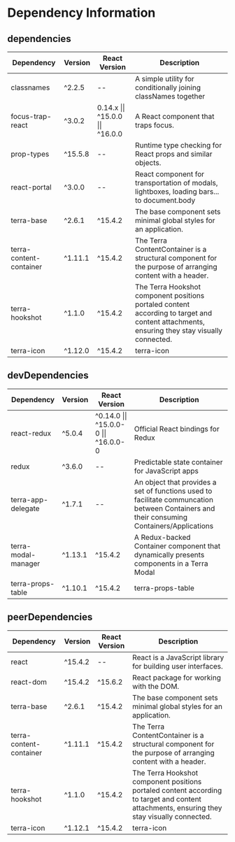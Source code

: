 # Dependency Information

## dependencies
| Dependency | Version | React Version | Description |
|-|-|-|-|
| classnames | ^2.2.5 | -- | A simple utility for conditionally joining classNames together |
| focus-trap-react | ^3.0.2 | 0.14.x \|\| ^15.0.0 \|\| ^16.0.0 | A React component that traps focus. |
| prop-types | ^15.5.8 | -- | Runtime type checking for React props and similar objects. |
| react-portal | ^3.0.0 | -- | React component for transportation of modals, lightboxes, loading bars... to document.body |
| terra-base | ^2.6.1 | ^15.4.2 | The base component sets minimal global styles for an application. |
| terra-content-container | ^1.11.1 | ^15.4.2 | The Terra ContentContainer is a structural component for the purpose of arranging content with a header. |
| terra-hookshot | ^1.1.0 | ^15.4.2 | The Terra Hookshot component positions portaled content according to target and content attachments, ensuring they stay visually connected. |
| terra-icon | ^1.12.0 | ^15.4.2 | terra-icon |

## devDependencies
| Dependency | Version | React Version | Description |
|-|-|-|-|
| react-redux | ^5.0.4 | ^0.14.0 \|\| ^15.0.0-0 \|\| ^16.0.0-0 | Official React bindings for Redux |
| redux | ^3.6.0 | -- | Predictable state container for JavaScript apps |
| terra-app-delegate | ^1.7.1 | -- | An object that provides a set of functions used to facilitate communcation between Containers and their consuming Containers/Applications |
| terra-modal-manager | ^1.13.1 | ^15.4.2 | A Redux-backed Container component that dynamically presents components in a Terra Modal |
| terra-props-table | ^1.10.1 | ^15.4.2 | terra-props-table |

## peerDependencies
| Dependency | Version | React Version | Description |
|-|-|-|-|
| react | ^15.4.2 | -- | React is a JavaScript library for building user interfaces. |
| react-dom | ^15.4.2 | ^15.6.2 | React package for working with the DOM. |
| terra-base | ^2.6.1 | ^15.4.2 | The base component sets minimal global styles for an application. |
| terra-content-container | ^1.11.1 | ^15.4.2 | The Terra ContentContainer is a structural component for the purpose of arranging content with a header. |
| terra-hookshot | ^1.1.0 | ^15.4.2 | The Terra Hookshot component positions portaled content according to target and content attachments, ensuring they stay visually connected. |
| terra-icon | ^1.12.1 | ^15.4.2 | terra-icon |
